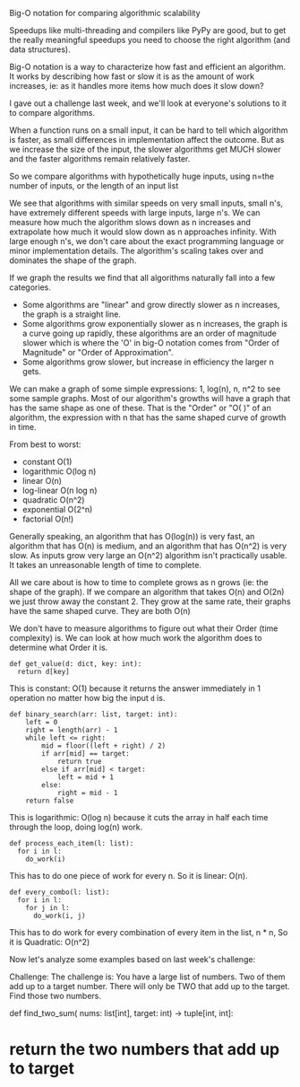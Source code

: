 Big-O notation for comparing algorithmic scalability

Speedups like multi-threading and compilers like PyPy are good,
but to get the really meaningful speedups you need to choose the
right algorithm (and data structures).

Big-O notation is a way to characterize how fast and efficient an
algorithm. It works by describing how fast or slow it is as the amount
of work increases, ie: as it handles more items how much does it slow down?

I gave out a challenge last week, and we'll look at everyone's solutions
to it to compare algorithms.

When a function runs on a small input, it can be hard to tell which algorithm
is faster, as small differences in implementation affect the outcome. 
But as we increase the size of the input, the slower algorithms get MUCH
slower and the faster algorithms remain relatively faster.

So we compare algorithms with hypothetically huge inputs,
using n=the number of inputs, or the length of an input list

We see that algorithms with similar speeds on very small inputs, small n's,
have extremely different speeds with large inputs, large n's.
We can measure how much the algorithm slows down as n increases and
extrapolate how much it would slow down as n approaches infinity.
With large enough n's, we don't care about the exact programming language
or minor implementation details. The algorithm's scaling takes over
and dominates the shape of the graph.

If we graph the results we find that all algorithms naturally fall into
a few categories.
- Some algorithms are "linear" and grow directly slower as n increases,
the graph is a straight line.
- Some algorithms grow exponentially slower as n increases,
the graph is a curve going up rapidly, these algorithms are an order of magnitude
slower which is where the 'O' in big-O notation comes from "Order of Magnitude" or
"Order of Approximation".
- Some algorithms grow slower, but increase in efficiency the larger n gets.

We can make a graph of some simple expressions: 1, log(n), n, n^2 to see some sample
graphs. Most of our algorithm's growths will have a graph that has the same shape
as one of these. That is the "Order" or "O( )" of an algorithm, the expression with n that
has the same shaped curve of growth in time.

From best to worst:
- constant O(1)
- logarithmic O(log n)
- linear O(n)
- log-linear O(n log n)
- quadratic O(n^2)
- exponential O(2^n)
- factorial O(n!)

Generally speaking, an algorithm that has O(log(n)) is very fast, an algorithm that
has O(n) is medium, and an algorithm that has O(n^2) is very slow.
As inputs grow very large an O(n^2) algorithm isn't practically usable.
It takes an unreasonable length of time to complete.

All we care about is how to time to complete grows as n grows (ie: the shape of the graph).
If we compare an algorithm that takes O(n) and O(2n) we just throw away the constant 2. 
They grow at the same rate, their graphs have the same shaped curve.
They are both O(n)

We don't have to measure algorithms to figure out what their Order (time complexity) is.
We can look at how much work the algorithm does to determine what Order it is.

```
def get_value(d: dict, key: int):
  return d[key]
```
This is constant: O(1) because it returns the answer immediately in 1 operation
no matter how big the input `d` is.

```
def binary_search(arr: list, target: int):
    left = 0
    right = length(arr) - 1
    while left <= right:
        mid = floor((left + right) / 2)
        if arr[mid] == target:
            return true
        else if arr[mid] < target:
            left = mid + 1
        else:
            right = mid - 1
    return false
```
This is logarithmic: O(log n) because it cuts the array in half each time through the loop,
doing log(n) work.

```
def process_each_item(l: list):
  for i in l:
    do_work(i)
```
This has to do one piece of work for every n. So it is linear: O(n).

```
def every_combo(l: list):
  for i in l:
    for j in l:
      do_work(i, j)
```
This has to do work for every combination of every item in the list, n * n, So it is Quadratic: O(n^2)


Now let's analyze some examples based on last week's challenge:

Challenge:
The challenge is: You have a large list of numbers. Two of them add up to a target number.
There will only be TWO that add up to the target. Find those two numbers.

def find_two_sum( nums: list[int], target: int) -> tuple[int, int]:
  # return the two numbers that add up to target



